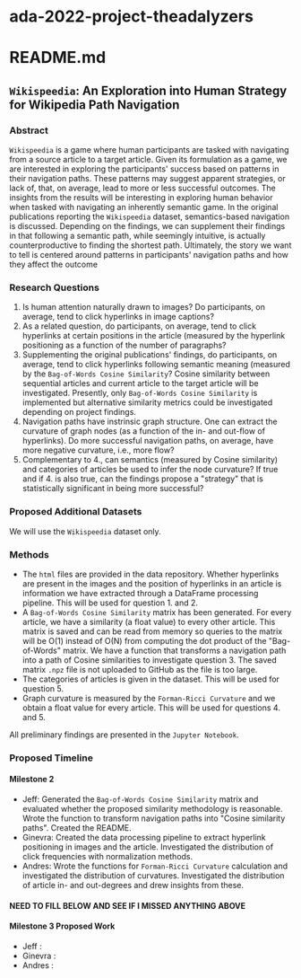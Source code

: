# ada-2022-project-theadalyzers
# README.md


## `Wikispeedia`: An Exploration into Human Strategy for Wikipedia Path Navigation


### Abstract

`Wikispeedia` is a game where human participants are tasked with navigating from a source article to a target article. Given its formulation as a game, we are interested in exploring the participants' success based on patterns in their navigation paths. These patterns may suggest apparent strategies, or lack of, that, on average, lead to more or less successful outcomes. The insights from the results will be interesting in exploring human behavior when tasked with navigating an inherently semantic game. In the original publications reporting the `Wikispeedia` dataset, semantics-based navigation is discussed. Depending on the findings, we can supplement their findings in that following a semantic path, while seemingly intuitive, is actually counterproductive to finding the shortest path. Ultimately, the story we want to tell is centered around patterns in participants' navigation paths and how they affect the outcome


### Research Questions

1. Is human attention naturally drawn to images? Do participants, on average, tend to click hyperlinks in image captions?
2. As a related question, do participants, on average, tend to click hyperlinks at certain positions in the article (measured by the hyperlink positioning as a function of the number of paragraphs?
3. Supplementing the original publications' findings, do participants, on average, tend to click hyperlinks following semantic meaning (measured by the `Bag-of-Words Cosine Similarity`? Cosine similarity between sequential articles and current article to the target article will be investigated. Presently, only `Bag-of-Words Cosine Similarity` is implemented but alternative similarity metrics could be investigated depending on project findings.
4. Navigation paths have instrinsic graph structure. One can extract the curvature of graph nodes (as a function of the in- and out-flow of hyperlinks). Do more successful navigation paths, on average, have more negative curvature, i.e., more flow?
5. Complementary to 4., can semantics (measured by Cosine similarity) and categories of articles be used to infer the node curvature? If true and if 4. is also true, can the findings propose a "strategy" that is statistically significant in being more successful?

### Proposed Additional Datasets

We will use the `Wikispeedia` dataset only.

### Methods
* The `html` files are provided in the data repository. Whether hyperlinks are present in the images and the position of hyperlinks in an article is information we have extracted through a DataFrame processing pipeline. This will be used for question 1. and 2.
* A `Bag-of-Words Cosine Similarity` matrix has been generated. For every article, we have a similarity (a float value) to every other article. This matrix is saved and can be read from memory so queries to the matrix will be O(1) instead of O(N) from computing the dot product of the "Bag-of-Words" matrix. We have a function that transforms a navigation path into a path of Cosine similarities to investigate question 3. The saved matrix `.npz` file is not uploaded to GitHub as the file is too large.
* The categories of articles is given in the dataset. This will be used for question 5.
* Graph curvature is measured by the `Forman-Ricci Curvature` and we obtain a float value for every article. This will be used for questions 4. and 5.

All preliminary findings are presented in the `Jupyter Notebook`.


### Proposed Timeline

#### Milestone 2
- Jeff: Generated the `Bag-of-Words Cosine Similarity` matrix and evaluated whether the proposed similarity methodology is reasonable. Wrote the function to transform navigation paths into "Cosine similarity paths". Created the README.
- Ginevra: Created the data processing pipeline to extract hyperlink positioning in images and the article. Investigated the distribution of click frequencies with normalization methods.
- Andres: Wrote the functions for `Forman-Ricci Curvature` calculation and investigated the distribution of curvatures. Investigated the distribution of article in- and out-degrees and drew insights from these.

#### NEED TO FILL BELOW AND SEE IF I MISSED ANYTHING ABOVE
#### Milestone 3 Proposed Work
- Jeff : 
- Ginevra : 
- Andres : 
